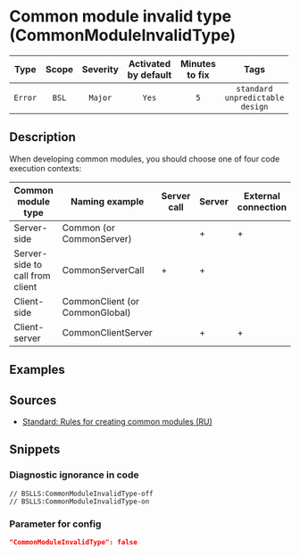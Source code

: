 # Common module invalid type (CommonModuleInvalidType)

Type | Scope | Severity | Activated<br>by default | Minutes<br>to fix | Tags
:-: | :-: | :-: | :-: | :-: | :-:
`Error` | `BSL` | `Major` | `Yes` | `5` | `standard`<br>`unpredictable`<br>`design`

<!-- Блоки выше заполняются автоматически, не трогать -->

## Description

When developing common modules, you should choose one of four code execution contexts:

Common module type | Naming example | Server call | Server | External connection | Client (Ordinary application) | Client (Managed application)
--- | --- | --- | --- | --- | --- | ---
Server-side | Common (or CommonServer) |   | + | + | + |  
Server-side to call from client | CommonServerCall | + | + |   |   |  
Client-side | CommonClient (or CommonGlobal) |   |   |   | + | +
Client-server | CommonClientServer |   | + | + | + | +

## Examples

<!-- В данном разделе приводятся примеры, на которые диагностика срабатывает, а также можно привести пример, как можно исправить ситуацию -->

## Sources

- [Standard: Rules for creating common modules (RU)](https://its.1c.ru/db/v8std#content:469:hdoc:1.2)

## Snippets

<!-- Блоки ниже заполняются автоматически, не трогать -->

### Diagnostic ignorance in code

```bsl
// BSLLS:CommonModuleInvalidType-off
// BSLLS:CommonModuleInvalidType-on
```

### Parameter for config

```json
"CommonModuleInvalidType": false
```
